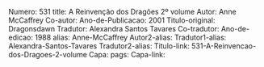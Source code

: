 Numero: 531
title: A Reinvenção dos Dragões 2º volume
Autor: Anne McCaffrey
Co-autor: 
Ano-de-Publicacao: 2001
Titulo-original: Dragonsdawn
Tradutor: Alexandra Santos Tavares
Co-tradutor: 
Ano-de-edicao: 1988
alias: Anne-McCaffrey
Autor2-alias: 
Tradutor1-alias: Alexandra-Santos-Tavares
Tradutor2-alias: 
Titulo-link: 531-A-Reinvencao-dos-Dragoes-2-volume
Capa: 
pags: 
Capa-link: 